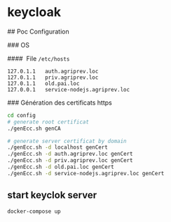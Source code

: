 # keycloak

## Poc Configuration

### OS

####  File ```/etc/hosts```
```
127.0.1.1	auth.agriprev.loc
127.0.1.1	priv.agriprev.loc
127.0.1.1	old.pai.loc
127.0.0.1   service-nodejs.agriprev.loc
```

### Génération des certificats https

```bash
cd config
# generate root certificat
./genEcc.sh genCA

# generate server certificat by domain
./genEcc.sh -d localhost genCert
./genEcc.sh -d auth.agriprev.loc genCert
./genEcc.sh -d priv.agriprev.loc genCert
./genEcc.sh -d old.pai.loc genCert
./genEcc.sh -d service-nodejs.agriprev.loc genCert
```


## start keyclok server
```
docker-compose up
```
